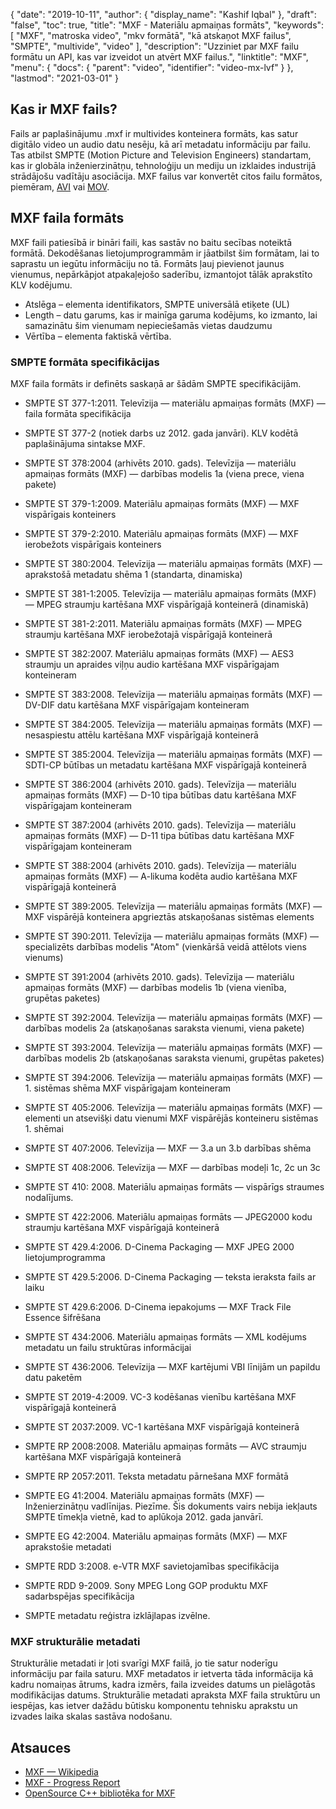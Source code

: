{
  "date": "2019-10-11",
  "author": {
    "display_name": "Kashif Iqbal"
},
  "draft": "false",
  "toc": true,
  "title": "MXF - Materiālu apmaiņas formāts",
  "keywords": [
"MXF",
"matroska video",
"mkv formātā",
"kā atskaņot MXF failus",
"SMPTE",
"multivide",
"video"
],
  "description": "Uzziniet par MXF failu formātu un API, kas var izveidot un atvērt MXF failus.",
  "linktitle": "MXF",
  "menu": {
    "docs": {
      "parent": "video",
      "identifier": "video-mx-lvf"
}
},
  "lastmod": "2021-03-01"
}

## Kas ir MXF fails?

Fails ar paplašinājumu .mxf ir multivides konteinera formāts, kas satur digitālo video un audio datu nesēju, kā arī metadatu informāciju par failu. Tas atbilst SMPTE (Motion Picture and Television Engineers) standartam, kas ir globāla inženierzinātņu, tehnoloģiju un mediju un izklaides industrijā strādājošu vadītāju asociācija. MXF failus var konvertēt citos failu formātos, piemēram, [AVI](/video/avi/) vai [MOV](/video/mov/).

## MXF faila formāts

MXF faili patiesībā ir bināri faili, kas sastāv no baitu secības noteiktā formātā. Dekodēšanas lietojumprogrammām ir jāatbilst šim formātam, lai to saprastu un iegūtu informāciju no tā. Formāts ļauj pievienot jaunus vienumus, nepārkāpjot atpakaļejošo saderību, izmantojot tālāk aprakstīto KLV kodējumu.

 * Atslēga – elementa identifikators, SMPTE universālā etiķete (UL)
 * Length – datu garums, kas ir mainīga garuma kodējums, ko izmanto, lai samazinātu šim vienumam nepieciešamās vietas daudzumu
 * Vērtība – elementa faktiskā vērtība.

### SMPTE formāta specifikācijas

MXF faila formāts ir definēts saskaņā ar šādām SMPTE specifikācijām.

* SMPTE ST 377-1:2011. Televīzija — materiālu apmaiņas formāts (MXF) — faila formāta specifikācija

* SMPTE ST 377-2 (notiek darbs uz 2012. gada janvāri). KLV kodētā paplašinājuma sintakse MXF.

* SMPTE ST 378:2004 (arhivēts 2010. gads). Televīzija — materiālu apmaiņas formāts (MXF) — darbības modelis 1a (viena prece, viena pakete)

* SMPTE ST 379-1:2009. Materiālu apmaiņas formāts (MXF) — MXF vispārīgais konteiners

* SMPTE ST 379-2:2010. Materiālu apmaiņas formāts (MXF) — MXF ierobežots vispārīgais konteiners

* SMPTE ST 380:2004. Televīzija — materiālu apmaiņas formāts (MXF) — aprakstošā metadatu shēma 1 (standarta, dinamiska)

* SMPTE ST 381-1:2005. Televīzija — materiālu apmaiņas formāts (MXF) — MPEG straumju kartēšana MXF vispārīgajā konteinerā (dinamiskā)

* SMPTE ST 381-2:2011. Materiālu apmaiņas formāts (MXF) — MPEG straumju kartēšana MXF ierobežotajā vispārīgajā konteinerā

* SMPTE ST 382:2007. Materiālu apmaiņas formāts (MXF) — AES3 straumju un apraides viļņu audio kartēšana MXF vispārīgajam konteineram

* SMPTE ST 383:2008. Televīzija — materiālu apmaiņas formāts (MXF) — DV-DIF datu kartēšana MXF vispārīgajam konteineram

* SMPTE ST 384:2005. Televīzija — materiālu apmaiņas formāts (MXF) — nesaspiestu attēlu kartēšana MXF vispārīgajā konteinerā

* SMPTE ST 385:2004. Televīzija — materiālu apmaiņas formāts (MXF) — SDTI-CP būtības un metadatu kartēšana MXF vispārīgajā konteinerā

* SMPTE ST 386:2004 (arhivēts 2010. gads). Televīzija — materiālu apmaiņas formāts (MXF) — D-10 tipa būtības datu kartēšana MXF vispārīgajam konteineram

* SMPTE ST 387:2004 (arhivēts 2010. gads). Televīzija — materiālu apmaiņas formāts (MXF) — D-11 tipa būtības datu kartēšana MXF vispārīgajam konteineram

* SMPTE ST 388:2004 (arhivēts 2010. gads). Televīzija — materiālu apmaiņas formāts (MXF) — A-likuma kodēta audio kartēšana MXF vispārīgajā konteinerā

* SMPTE ST 389:2005. Televīzija — materiālu apmaiņas formāts (MXF) — MXF vispārējā konteinera apgrieztās atskaņošanas sistēmas elements

* SMPTE ST 390:2011. Televīzija — materiālu apmaiņas formāts (MXF) — specializēts darbības modelis "Atom" (vienkāršā veidā attēlots viens vienums)

* SMPTE ST 391:2004 (arhivēts 2010. gads). Televīzija — materiālu apmaiņas formāts (MXF) — darbības modelis 1b (viena vienība, grupētas paketes)

* SMPTE ST 392:2004. Televīzija — materiālu apmaiņas formāts (MXF) — darbības modelis 2a (atskaņošanas saraksta vienumi, viena pakete)

* SMPTE ST 393:2004. Televīzija — materiālu apmaiņas formāts (MXF) — darbības modelis 2b (atskaņošanas saraksta vienumi, grupētas paketes)

* SMPTE ST 394:2006. Televīzija — materiālu apmaiņas formāts (MXF) — 1. sistēmas shēma MXF vispārīgajam konteineram

* SMPTE ST 405:2006. Televīzija — materiālu apmaiņas formāts (MXF) — elementi un atsevišķi datu vienumi MXF vispārējās konteineru sistēmas 1. shēmai

* SMPTE ST 407:2006. Televīzija — MXF — 3.a un 3.b darbības shēma

* SMPTE ST 408:2006. Televīzija — MXF — darbības modeļi 1c, 2c un 3c

* SMPTE ST 410: 2008. Materiālu apmaiņas formāts — vispārīgs straumes nodalījums.

* SMPTE ST 422:2006. Materiālu apmaiņas formāts — JPEG2000 kodu straumju kartēšana MXF vispārīgajā konteinerā

* SMPTE ST 429.4:2006. D-Cinema Packaging — MXF JPEG 2000 lietojumprogramma

* SMPTE ST 429.5:2006. D-Cinema Packaging — teksta ieraksta fails ar laiku

* SMPTE ST 429.6:2006. D-Cinema iepakojums — MXF Track File Essence šifrēšana

* SMPTE ST 434:2006. Materiālu apmaiņas formāts — XML kodējums metadatu un failu struktūras informācijai

* SMPTE ST 436:2006. Televīzija — MXF kartējumi VBI līnijām un papildu datu paketēm

* SMPTE ST 2019-4:2009. VC-3 kodēšanas vienību kartēšana MXF vispārīgajā konteinerā

* SMPTE ST 2037:2009. VC-1 kartēšana MXF vispārīgajā konteinerā

* SMPTE RP 2008:2008. Materiālu apmaiņas formāts — AVC straumju kartēšana MXF vispārīgajā konteinerā

* SMPTE RP 2057:2011. Teksta metadatu pārnešana MXF formātā

* SMPTE EG 41:2004. Materiālu apmaiņas formāts (MXF) — Inženierzinātņu vadlīnijas. Piezīme. Šis dokuments vairs nebija iekļauts SMPTE tīmekļa vietnē, kad to aplūkoja 2012. gada janvārī.

* SMPTE EG 42:2004. Materiālu apmaiņas formāts (MXF) — MXF aprakstošie metadati

* SMPTE RDD 3:2008. e-VTR MXF savietojamības specifikācija

* SMPTE RDD 9-2009. Sony MPEG Long GOP produktu MXF sadarbspējas specifikācija

* SMPTE metadatu reģistra izklājlapas izvēlne.


### MXF strukturālie metadati

Strukturālie metadati ir ļoti svarīgi MXF failā, jo tie satur noderīgu informāciju par faila saturu. MXF metadatos ir ietverta tāda informācija kā kadru nomaiņas ātrums, kadra izmērs, faila izveides datums un pielāgotās modifikācijas datums. Strukturālie metadati apraksta MXF faila struktūru un iespējas, kas ietver dažādu būtisku komponentu tehnisku aprakstu un izvades laika skalas sastāva nodošanu.

## Atsauces

 * [MXF — Wikipedia](https://en.wikipedia.org/wiki/Material_Exchange_Format)
 * [MXF - Progress Report](https://tech.ebu.ch/docs/techreview/trev_2010-Q3_MXF-1.pdf)
 * [OpenSource C++ bibliotēka for MXF](http://www.freemxf.org/)


